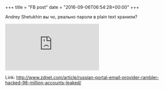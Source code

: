 +++
title = "FB post"
date = "2016-09-06T06:54:28+00:00"
+++

Andrey Shetukhin вы чо, реально пароли в plain text хранили? 

![Phote](https://external.xx.fbcdn.net/safe_image.php?d=AQCsrCJ38gaM7rQ3&w=130&h=130&url=http%3A%2F%2Fzdnet2.cbsistatic.com%2Fhub%2Fi%2Fr%2F2016%2F09%2F05%2F71597dbd-63fa-4cbe-9d16-d6427b1f16dd%2Fthumbnail%2F770x578%2F9926245cdf4260d7591908eafac63e93%2Fchina-hacked-australia-system.jpg&cfs=1&_nc_hash=AQBTa3bWf2LHjTr7)


Link: http://www.zdnet.com/article/russian-portal-email-provider-rambler-hacked-98-million-accounts-leaked/
